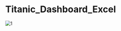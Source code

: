 # Titanic_Dashboard_Excel 
![1](https://github.com/user-attachments/assets/8fc15b7a-5d66-4359-b261-86a8feba1ecd)
